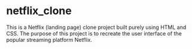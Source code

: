 # netflix_clone
This is a Netflix (landing page) clone project built purely using HTML and CSS. The purpose of this project is to recreate the user interface of the popular streaming platform Netflix.
